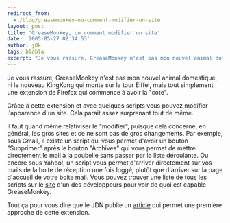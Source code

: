 ```yaml
---
redirect_from:
  - /blog/greasemonkey-ou-comment-modifier-un-site
layout: post
title: 'GreaseMonkey, ou comment modifier un site'
date: '2005-05-27 02:34:53'
author: j0k
tags: blabla
excerpt: "Je vous rassure, GreaseMonkey n'est pas mon nouvel animal domestique, ni le nouveau KingKong qui monte sur la tour Eiffel, mais tout simplement une extension de Firefox qui commence à avoir la \"cote\".     \nGrâce à cette extension et avec quelques scripts vous pouvez modifier l'apparence d'un site. Cela parait assez surprenant tout de même.  \n  \nIl      …"
---
```


Je vous rassure, GreaseMonkey n'est pas mon nouvel animal domestique, ni le nouveau KingKong qui monte sur la tour Eiffel, mais tout simplement une extension de Firefox qui commence à avoir la "cote".

Grâce à cette extension et avec quelques scripts vous pouvez modifier l'apparence d'un site. Cela parait assez surprenant tout de même.

Il faut quand même relativiser le "modifier", puisque cela concerne, en général, les gros sites et ce ne sont pas de gros changements.   Par exemple, sous Gmail, il existe un script qui vous permet d'avoir un bouton "Supprimer" après le bouton "Archives" qui vous permet de mettre directement le mail à la poubelle sans passer par la liste déroulante.   Ou encore sous Yahoo!, un script vous permet d'arriver directement sur vos mails de la boite de réception une fois loggé, plutôt que d'arriver sur la page d'accueil de votre boite mail.   Vous pouvez trouver une liste de tous les scripts sur le [site](http://dunck.us/collab/GreaseMonkeyUserScripts) d'un des développeurs pour voir de quoi est capable GreaseMonkey.

Tout ça pour vous dire que le JDN publie un [article](http://developpeur.journaldunet.com/tutoriel/out/050525-greasemonkey-presentation.shtml) qui permet une première approche de cette extension.
